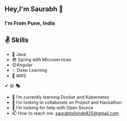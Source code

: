 ## Hey,I'm Saurabh 👋

### I'm From Pune, India

## ✌ Skills 
- 🙌   Java
- 😎 Spring with Microservices
- 😊Angular
- ✨ Deep Learning
- 💛 AWS

✔ 😃 🎭

- 🌱 I’m currently learning Docker and Kubernetes
- 👯 I’m looking to collaborate on Project and Hackathon
- 🤔 I’m looking for help with Open Source
- 📫 How to reach me: saurabhshinde825@gmail.com

